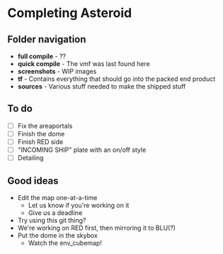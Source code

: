 # Completing Asteroid

## Folder navigation

* **full compile** - ??
* **quick compile** - The vmf was last found here
* **screenshots** - WIP images
* **tf** - Contains everything that should go into the packed end product
* **sources** - Various stuff needed to make the shipped stuff

## To do

- [ ] Fix the areaportals
- [ ] Finish the dome
- [ ] Finish RED side
- [ ] "INCOMING SHIP" plate with an on/off style
- [ ] Detailing

## Good ideas

* Edit the map one-at-a-time
  * Let us know if you're working on it
  * Give us a deadline
* Try using this git thing?
* We're working on RED first, then mirroring it to BLU(?)
* Put the dome in the skybox
  * Watch the env_cubemap!
